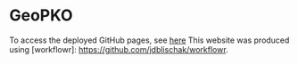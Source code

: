 # GeoPKO

To access the deployed GitHub pages, see [here](https://hatnguyen267.github.io/GeoPKO/docs/index.html)
This website was produced using [workflowr]: https://github.com/jdblischak/workflowr.
